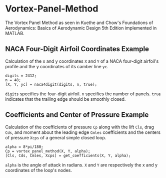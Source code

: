 # Vortex-Panel-Method
The Vortex Panel Method as seen in Kuethe and Chow's Foundations of Aerodynamics: Basics of Aerodynamic Design 5th Edition implemented in MATLAB.

## NACA Four-Digit Airfoil Coordinates Example
Calculation of the x and y coordinates ```X``` and ```Y``` of a NACA four-digit airfoil's profile and the y coordinates of its camber line ```yc```.
```
digits = 2412;
n = 48;
[X, Y, yc] = naca4digit(digits, n, true);
```
```digits``` specifies the four-digit airfoil. ```n``` specifies the number of panels. ```true``` indicates that the trailing edge should be smoothly closed.

<!---
close all
plot(X, Y)
hold on
domain = linspace(0, 1);
plot(domain, yc(domain));
legend("Profile", "Camber Line")
title(sprintf("NACA %d Contour", digits))
axis equal
xlim([0, 1])
ylim([-.16, .16])
-->

## Coefficients and Center of Pressure Example
Calculation of the coefficients of pressure ```Cp``` along with the lift ```Cls```, drag ```Cds```, and moment about the leading edge ```Cmles``` coefficients and the centers of pressure ```Xcps``` of a general simple closed loop.
```
alpha = 8*pi/180;
Cp = vortex_panel_method(X, Y, alpha);
[Cls, Cds, Cmles, Xcps] = get_coefficients(X, Y, alpha);
```

```alpha``` is the angle of attack in radians. ```X``` and ```Y``` are respectively the x and y coordinates of the loop's nodes.

<!---
resolutions = [12, 48, 120];
alpha = 8*pi/180;
digits = 2412;

close all
hold on
for n = resolutions
    [X, Y] = naca4digit(digits, n, true);
    Cp = vortex_panel_method(X, Y, alpha);
    
    XC = (X(1:end-1) + X(2:end)) / 2;
    if n ~= resolutions(end)
        scatter(XC, Cp, "filled")
    end
end

plot(XC(1:n/2), Cp(1:n/2), "Color", "#EDB120")
plot(XC(n/2+1:end), Cp(n/2+1:end), "Color", "#EDB120")
hold off

xlabel("x")
ylabel("Cp")
title(sprintf("NACA %d Coefficient of Pressures", digits))
legend(arrayfun(@num2str, resolutions, 'UniformOutput', 0))
set(gca, 'ydir', 'reverse')
-->

<!---
alphas = (-8:8)*pi/180;
alphaCount = length(alphas);
Cls = zeros(alphaCount, 1);
CM4s = zeros(alphaCount, 1);
Xcps = zeros(alphaCount, 1);

for j = 1:alphaCount
    [Cls(j), ~, ~, Xcps(j)] = get_coefficients(X, Y, alphas(j));
end
CM4s = -Cls .* (Xcps - .25);

alphas = alphas'*180/pi;
clfit = fit(alphas, Cls, "poly1")
cm4fit = fit(alphas, CM4s, "poly1")

alphaZLC = -clfit.p2 / clfit.p1;

xcpfit = fit(alphas, Xcps, sprintf("p1/(x-%f) + p2", alphaZLC))

dcmdcl = cm4fit.p1 / clfit.p1;
xac = .25 - dcmdcl;

macfit = fit(alphas, -Cls.*(Xcps - xac), "poly1")

alphaZLC, dcmdcl, xac

close all

scatter(alphas, Cls, "filled")
hold on
scatter(alphas, CM4s, "filled")
scatter(alphas, Xcps, "filled")
xlabel("Angle of Attack (°)")

domain = linspace(alphas(1), alphas(end));
plot(domain, polyval(coeffvalues(clfit), domain), "Color", "#0072BD")
plot(domain, polyval(coeffvalues(cm4fit), domain), "Color", "#D95319")

domain = linspace(alphas(1), alphaZLC-.5);
plot(domain, xcpfit.p1 ./ (domain - alphaZLC) + xcpfit.p2, "Color", "#EDB120")
domain = linspace(alphaZLC+.15, alphas(end));
plot(domain, xcpfit.p1 ./ (domain - alphaZLC) + xcpfit.p2, "Color", "#EDB120")
legend("cl", "cmc/4", "xcp")
-->
